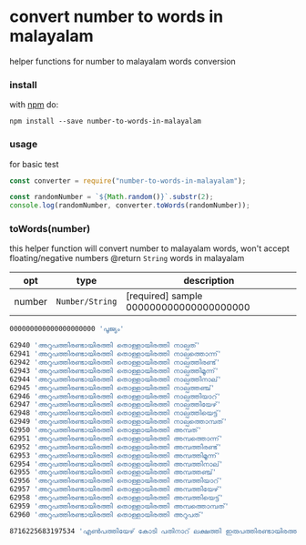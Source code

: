 # convert number to words in malayalam

helper functions for number to malayalam words conversion

### install

with [npm](https://www.npmjs.com/package/number-to-words-in-malayalam) do:

```
npm install --save number-to-words-in-malayalam
```

### usage

for basic test

```js
const converter = require("number-to-words-in-malayalam");

const randomNumber = `${Math.random()}`.substr(2);
console.log(randomNumber, converter.toWords(randomNumber));
```

### toWords(number)

this helper function will convert number to malayalam words, won't accept floating/negative numbers
@return <code>String</code> words in malayalam

| opt    | type                       | description                             |
| ------ | -------------------------- | --------------------------------------- |
| number | <code>Number/String</code> | [required] sample 000000000000000000000 |

```sh
000000000000000000000 'പൂജ്യം'

62940 'അറുപത്തിരണ്ടായിരത്തി തൊള്ളായിരത്തി നാല്പത്'
62941 'അറുപത്തിരണ്ടായിരത്തി തൊള്ളായിരത്തി നാല്പത്തൊന്ന്'
62942 'അറുപത്തിരണ്ടായിരത്തി തൊള്ളായിരത്തി നാല്പത്തിരണ്ട്'
62943 'അറുപത്തിരണ്ടായിരത്തി തൊള്ളായിരത്തി നാല്പത്തിമൂന്ന്'
62944 'അറുപത്തിരണ്ടായിരത്തി തൊള്ളായിരത്തി നാല്പത്തിനാല്'
62945 'അറുപത്തിരണ്ടായിരത്തി തൊള്ളായിരത്തി നാല്പത്തഞ്ച്'
62946 'അറുപത്തിരണ്ടായിരത്തി തൊള്ളായിരത്തി നാല്പത്തിയാറ്'
62947 'അറുപത്തിരണ്ടായിരത്തി തൊള്ളായിരത്തി നാല്പത്തിയേഴ്'
62948 'അറുപത്തിരണ്ടായിരത്തി തൊള്ളായിരത്തി നാല്പത്തിയെട്ട്'
62949 'അറുപത്തിരണ്ടായിരത്തി തൊള്ളായിരത്തി നാല്പത്തൊമ്പത്'
62950 'അറുപത്തിരണ്ടായിരത്തി തൊള്ളായിരത്തി അമ്പത്'
62951 'അറുപത്തിരണ്ടായിരത്തി തൊള്ളായിരത്തി അമ്പത്തൊന്ന്'
62952 'അറുപത്തിരണ്ടായിരത്തി തൊള്ളായിരത്തി അമ്പത്തിരണ്ട്'
62953 'അറുപത്തിരണ്ടായിരത്തി തൊള്ളായിരത്തി അമ്പത്തിമൂന്ന്'
62954 'അറുപത്തിരണ്ടായിരത്തി തൊള്ളായിരത്തി അമ്പത്തിനാല്'
62955 'അറുപത്തിരണ്ടായിരത്തി തൊള്ളായിരത്തി അമ്പത്തഞ്ച്'
62956 'അറുപത്തിരണ്ടായിരത്തി തൊള്ളായിരത്തി അമ്പത്തിയാറ്'
62957 'അറുപത്തിരണ്ടായിരത്തി തൊള്ളായിരത്തി അമ്പത്തിയേഴ്'
62958 'അറുപത്തിരണ്ടായിരത്തി തൊള്ളായിരത്തി അമ്പത്തിയെട്ട്'
62959 'അറുപത്തിരണ്ടായിരത്തി തൊള്ളായിരത്തി അമ്പത്തൊമ്പത്'
62960 'അറുപത്തിരണ്ടായിരത്തി തൊള്ളായിരത്തി അറുപത്'

8716225683197534 'എൺപത്തിയേഴ് കോടി പതിനാറ് ലക്ഷത്തി ഇരുപത്തിരണ്ടായിരത്തി അഞ്ഞൂറ്റി അറുപത്തിയെട്ട് കോടി മുപ്പത്തൊന്ന് ലക്ഷത്തി തൊണ്ണൂറ്റിയേഴായിരത്തി അഞ്ഞൂറ്റി മുപ്പത്തിനാല്'
```
